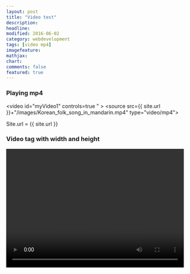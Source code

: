 ```yaml
---
layout: post
title: "Video test"
description: 
headline: 
modified: 2016-06-02
category: webdevelopment
tags: [video mp4]
imagefeature: 
mathjax: 
chart: 
comments: false
featured: true
---
```


### Playing mp4

<video id="myVideo1" controls=true "  >
  <source src={{ site.url }}+"/images/Korean_folk_song_in_mandarin.mp4" type="video/mp4"> 

</video>

Site.url = {{ site.url }}



### Video tag with width and height

<video width="480" height="320" controls="controls">
  <source src={{ site.url }}+"/images/Korean_folk_song_in_mandarin.mp4" type="video/mp4">
</video>